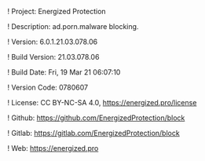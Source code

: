 ! Project: Energized Protection

! Description: ad.porn.malware blocking.

! Version: 6.0.1.21.03.078.06

! Build Version: 21.03.078.06

! Build Date: Fri, 19 Mar 21 06:07:10

! Version Code: 0780607

! License: CC BY-NC-SA 4.0, https://energized.pro/license

! Github: https://github.com/EnergizedProtection/block

! Gitlab: https://gitlab.com/EnergizedProtection/block


! Web: https://energized.pro

